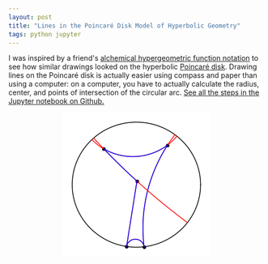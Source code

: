 ```yaml
---
layout: post
title: "Lines in the Poincaré Disk Model of Hyperbolic Geometry"
tags: python jupyter
---
```


I was inspired by a friend's [alchemical hypergeometric function notation](https://society6.com/product/a-hypergeometric-transformation_print?sku=s6-3862893p4a1v45) to see how similar drawings looked on the hyperbolic [Poincaré disk](https://en.wikipedia.org/wiki/Poincar%C3%A9_disk_model). Drawing lines on the Poincaré disk is actually easier using compass and paper than using a computer: on a computer, you have to actually calculate the radius, center, and points of intersection of the circular arc. [See all the steps in the Jupyter notebook on Github.](https://github.com/brsr/math/blob/master/Lines%20on%20the%20Hyperbolic%20Poincare%20Disk.ipynb)

<p align="center">
<img alt="Image of lines on a Poincaré disk" src="/assets/images/hyperboliclines.png" />
</p>
